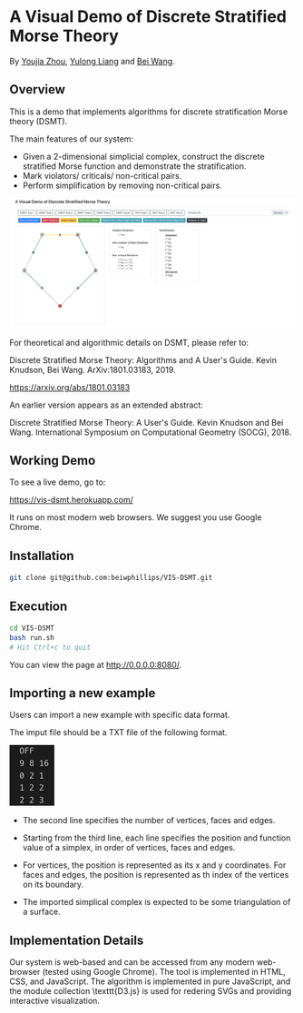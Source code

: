 # A Visual Demo of Discrete Stratified Morse Theory

By [Youjia Zhou](https://github.com/zhou325), 
[Yulong Liang](https://github.com/leong1016) and [Bei Wang](https://github.com/beiwphillips).

## Overview

This is a demo that implements algorithms for discrete stratification Morse theory (DSMT).

The main features of our system:
- Given a 2-dimensional simplicial complex, construct the discrete stratified Morse function and demonstrate the stratification.
- Mark violators/ criticals/ non-critical pairs.
- Perform simplification by removing non-critical pairs.

![Screenshot of demo](img/teaser_new.png)

<!-- To see a live demo, go to https://vis-dsmt.herokuapp.com/. -->

<!-- This is developed by Youjia Zhou, Yulong Liang and Bei Wang.  -->

For theoretical and algorithmic details on DSMT, please refer to:

Discrete Stratified Morse Theory: Algorithms and A User's Guide. 
Kevin Knudson, Bei Wang.
ArXiv:1801.03183, 2019.

https://arxiv.org/abs/1801.03183

An earlier version appears as an extended abstract:

Discrete Stratified Morse Theory: A User's Guide.
Kevin Knudson and Bei Wang.
International Symposium on Computational Geometry (SOCG), 2018.

## Working Demo
To see a live demo, go to: 

https://vis-dsmt.herokuapp.com/

It runs on most modern web browsers. We suggest you use Google Chrome.

## Installation
```bash
git clone git@github.com:beiwphillips/VIS-DSMT.git
```

## Execution
```bash
cd VIS-DSMT
bash run.sh
# Hit Ctrl+c to quit
```

You can view the page at http://0.0.0.0:8080/.

## Importing a new example
Users can import a new example with specific data format.

The imput file should be a TXT file of the following format.

![data format](img/data.png)

- The second line specifies the number of vertices, faces and edges.

- Starting from the third line, each line specifies the position and function value of a simplex, in order of vertices, faces and edges.

- For vertices, the position is represented as its x and y coordinates. For faces and edges, the position is represented as th index of the vertices on its boundary.

- The imported simplical complex is expected to be some triangulation of a surface.

## Implementation Details
Our system is web-based and can be accessed from any modern web-browser (tested using Google Chrome). The tool is implemented in HTML, CSS, and JavaScript. The algorithm is implemented in pure JavaScript, and the module collection \texttt{D3.js} is used for redering SVGs and providing interactive visualization.